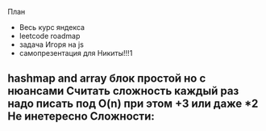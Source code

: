 План
 - Весь курс яндекса
 - leetcode roadmap
 - задача Игоря на js
 - самопрезентация для Никиты!!!1



hashmap and array
блок простой но с нюансами
Считать сложность каждый раз надо писать под O(n) при этом +3 или даже \*2  Не инетересно
Сложности:
 - 